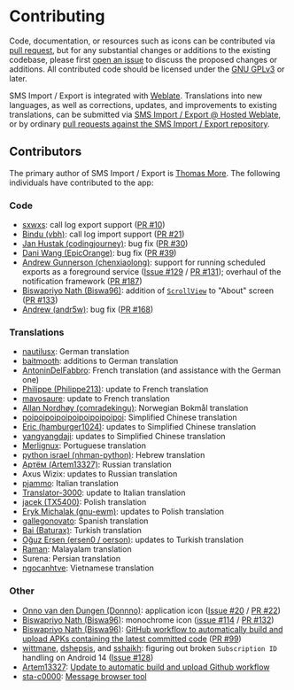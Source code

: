 # Contributing

Code, documentation, or resources such as icons can be contributed via [pull request](https://github.com/tmo1/sms-ie/pulls), but for any substantial changes or additions to the existing codebase, please first [open an issue](https://github.com/tmo1/sms-ie/issues) to discuss the proposed changes or additions. All contributed code should be licensed under the [GNU GPLv3](https://www.gnu.org/licenses/gpl-3.0.en.html) or later.

SMS Import / Export is integrated with [Weblate](https://weblate.org). Translations into new languages, as well as corrections, updates, and improvements to existing translations, can be submitted via [SMS Import / Export @ Hosted Weblate](https://hosted.weblate.org/engage/sms-import-export/), or by ordinary [pull requests against the SMS Import / Export repository](https://github.com/tmo1/sms-ie/pulls).

## Contributors

The primary author of SMS Import / Export is [Thomas More](https://github.com/tmo1). The following individuals have contributed to the app:

### Code

 - [sxwxs](https://github.com/sxwxs): call log export support ([PR #10](https://github.com/tmo1/sms-ie/pull/10))
 - [Bindu (vbh)](https://github.com/vbh): call log import support ([PR #21](https://github.com/tmo1/sms-ie/pull/21))
 - [Jan Hustak (codingjourney)](https://github.com/codingjourney): bug fix ([PR #30](https://github.com/tmo1/sms-ie/pull/30))
 - [Dani Wang (EpicOrange)](https://github.com/EpicOrange): bug fix ([PR #39](https://github.com/tmo1/sms-ie/pull/39))
 - [Andrew Gunnerson (chenxiaolong)](https://github.com/chenxiaolong): support for running scheduled exports as a foreground service ([Issue #129](https://github.com/tmo1/sms-ie/issues/129) / [PR #131](https://github.com/tmo1/sms-ie/pull/131)); overhaul of the notification framework ([PR #187](https://github.com/tmo1/sms-ie/pull/187))
 - [Biswapriyo Nath (Biswa96)](https://github.com/Biswa96): addition of [`ScrollView`](https://developer.android.com/reference/android/widget/ScrollView) to "About" screen ([PR #133](https://github.com/tmo1/sms-ie/pull/133))
 - [Andrew (andr5w)](https://github.com/andr5w): bug fix ([PR #168](https://github.com/tmo1/sms-ie/pull/168))

### Translations

 - [nautilusx](https://github.com/nautilusx): German translation
 - [baitmooth](https://github.com/baitmooth): additions to German translation
 - [AntoninDelFabbro](https://github.com/AntoninDelFabbro): French translation (and assistance with the German one)
 - [Philippe (Philippe213)](https://hosted.weblate.org/user/philippe213/): update to French translation
 - [mavosaure](https://github.com/mavosaure): update to French translation
 - [Allan Nordhøy (comradekingu)](https://github.com/comradekingu): Norwegian Bokmål translation
 - [poipoipoipoipoipoipoipoipoi](https://github.com/poipoipoipoipoipoipoipoipoi): Simplified Chinese translation
 - [Eric (hamburger1024)](https://hosted.weblate.org/user/hamburger1024/): updates to Simplified Chinese translation
 - [yangyangdaji](https://github.com/yangyangdaji): updates to Simplified Chinese translation
 - [Merlignux](https://github.com/Merlignux): Portuguese translation
 - [python israel (nhman-python)](https://github.com/nhman-python): Hebrew translation
 - [Артём (Artem13327)](https://hosted.weblate.org/user/Artem13327/): Russian translation
 - Axus Wizix: updates to Russian translation
 - [pjammo](https://github.com/pjammo): Italian translation
 - [Translator-3000](https://hosted.weblate.org/user/Translator-3000/): update to Italian translation
 - [jacek (TX5400)](https://hosted.weblate.org/user/TX5400/): Polish translation
 - [Eryk Michalak (gnu-ewm)](https://github.com/gnu-ewm): updates to Polish translation
 - [gallegonovato](https://github.com/gallegonovato): Spanish translation
 - [Bai (Baturax)](https://github.com/Baturax): Turkish translation
 - [Oğuz Ersen (ersen0 / oerson)](https://github.com/oersen): updates to Turkish translation
 - [Raman](https://hosted.weblate.org/user/deleted-56119/): Malayalam translation
 - Surena: Persian translation
 - [ngocanhtve](https://github.com/ngocanhtve): Vietnamese translation

### Other

 - [Onno van den Dungen (Donnno)](https://github.com/Donnnno): application icon ([Issue #20](https://github.com/tmo1/sms-ie/issues/20) / [PR #22](https://github.com/tmo1/sms-ie/pull/22))
 - [Biswapriyo Nath (Biswa96)](https://github.com/Biswa96): monochrome icon ([issue #114](https://github.com/tmo1/sms-ie/issues/114) / [PR #132](https://github.com/tmo1/sms-ie/pull/132))
 - [Biswapriyo Nath (Biswa96)](https://github.com/Biswa96): [GitHub workflow to automatically build and upload APKs containing the latest committed code](.github/workflows/build.yml) ([PR #99](https://github.com/tmo1/sms-ie/pull/99))
 - [wittmane](https://github.com/wittmane), [dshepsis](https://github.com/dshepsis), and [sshaikh](https://github.com/sshaikh): figuring out broken `Subscription ID` handling on Android 14 ([Issue #128](https://github.com/tmo1/sms-ie/issues/128))
 - [Artem13327](https://github.com/Artem13327): [Update to automatic build and upload Github workflow](https://github.com/tmo1/sms-ie/pull/158)
 - [sta-c0000](https://github.com/sta-c0000): [Message browser tool](https://github.com/tmo1/sms-ie/pull/208)
